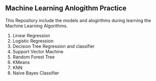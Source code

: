 ## Machine Learning Anlogithm Practice
This Repository include the models and alogirthms  during learning the Machine Learning Algorithms.
<ol>
 <li>Linear Regression</li>
 <li>Logistic Regression</li>
 <li>Decision Tree Regression and classifier</li>
 <li>Support Vector Machine</li>
 <li>Random Forest Tree</li>
 <li>KMeans</li>
 <li>KNN</li>
 <li>Naive Bayes Classifier</li>
 
